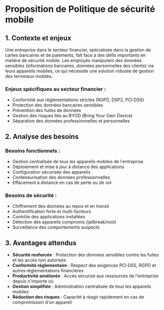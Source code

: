 # Proposition de Politique de sécurité mobile

## 1. Contexte et enjeux

Une entreprise dans le secteur financier, spécialisée dans la gestion de cartes bancaires et de paiements, fait face à des défis importants en matière de sécurité mobile. Les employés manipulent des données sensibles (informations bancaires, données personnelles des clients) via leurs appareils mobiles, ce qui nécessite une solution robuste de gestion des terminaux mobiles.

### Enjeux spécifiques au secteur financier :
- Conformité aux réglementations strictes (RGPD, DSP2, PCI DSS)
- Protection des données bancaires sensibles
- Prévention des fuites de données
- Gestion des risques liés au BYOD (Bring Your Own Device)
- Séparation des données professionnelles et personnelles

## 2. Analyse des besoins

### Besoins fonctionnels :
- Gestion centralisée de tous les appareils mobiles de l'entreprise
- Déploiement et mise à jour à distance des applications
- Configuration sécurisée des appareils
- Conteneurisation des données professionnelles
- Effacement à distance en cas de perte ou de vol

### Besoins de sécurité :
- Chiffrement des données au repos et en transit
- Authentification forte et multi-facteurs
- Contrôle des applications installées
- Détection des appareils compromis (jailbreak/root)
- Surveillance des comportements suspects

## 3. Avantages attendus

- **Sécurité renforcée** : Protection des données sensibles contre les fuites et les accès non autorisés
- **Conformité réglementaire** : Respect des exigences PCI DSS, RGPD et autres réglementations financières
- **Productivité améliorée** : Accès sécurisé aux ressources de l'entreprise depuis n'importe où
- **Gestion simplifiée** : Administration centralisée de tous les appareils mobiles
- **Réduction des risques** : Capacité à réagir rapidement en cas de compromission d'un appareil